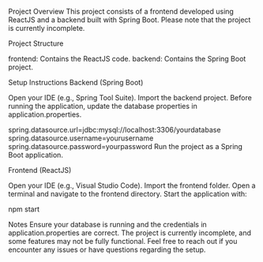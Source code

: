 Project Overview
This project consists of a frontend developed using ReactJS and a backend built with Spring Boot. 
Please note that the project is currently incomplete.

Project Structure

frontend: Contains the ReactJS code.
backend: Contains the Spring Boot project.

Setup Instructions
Backend (Spring Boot)

Open your IDE (e.g., Spring Tool Suite).
Import the backend project.
Before running the application, update the database properties in application.properties.

spring.datasource.url=jdbc:mysql://localhost:3306/yourdatabase
spring.datasource.username=yourusername
spring.datasource.password=yourpassword
Run the project as a Spring Boot application.

Frontend (ReactJS)

Open your IDE (e.g., Visual Studio Code).
Import the frontend folder.
Open a terminal and navigate to the frontend directory.
Start the application with:

npm start

Notes
Ensure your database is running and the credentials in application.properties are correct.
The project is currently incomplete, and some features may not be fully functional.
Feel free to reach out if you encounter any issues or have questions regarding the setup.
